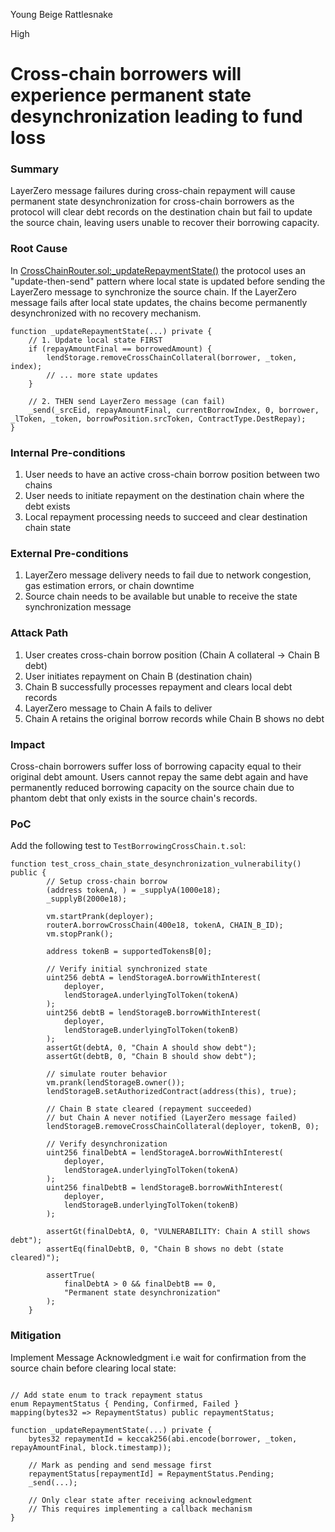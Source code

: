 Young Beige Rattlesnake

High

# Cross-chain borrowers will experience permanent state desynchronization leading to fund loss

### Summary

LayerZero message failures during cross-chain repayment will cause permanent state desynchronization for cross-chain borrowers as the protocol will clear debt records on the destination chain but fail to update the source chain, leaving users unable to recover their borrowing capacity.

### Root Cause

In [CrossChainRouter.sol:_updateRepaymentState()](https://github.com/sherlock-audit/2025-05-lend-audit-contest/blob/main/Lend-V2/src/LayerZero/CrossChainRouter.sol#L518-L541) the protocol uses an "update-then-send" pattern where local state is updated before sending the LayerZero message to synchronize the source chain. If the LayerZero message fails after local state updates, the chains become permanently desynchronized with no recovery mechanism.

```solidity
function _updateRepaymentState(...) private {
    // 1. Update local state FIRST
    if (repayAmountFinal == borrowedAmount) {
        lendStorage.removeCrossChainCollateral(borrower, _token, index);
        // ... more state updates
    }
    
    // 2. THEN send LayerZero message (can fail)
    _send(_srcEid, repayAmountFinal, currentBorrowIndex, 0, borrower, _lToken, _token, borrowPosition.srcToken, ContractType.DestRepay);
}
```

### Internal Pre-conditions

1. User needs to have an active cross-chain borrow position between two chains
2. User needs to initiate repayment on the destination chain where the debt exists
3. Local repayment processing needs to succeed and clear destination chain state

### External Pre-conditions

1. LayerZero message delivery needs to fail due to network congestion, gas estimation errors, or chain downtime
2. Source chain needs to be available but unable to receive the state synchronization message

### Attack Path


1. User creates cross-chain borrow position (Chain A collateral → Chain B debt)
2. User initiates repayment on Chain B (destination chain)
3. Chain B successfully processes repayment and clears local debt records
4. LayerZero message to Chain A fails to deliver
5. Chain A retains the original borrow records while Chain B shows no debt

### Impact

Cross-chain borrowers suffer loss of borrowing capacity equal to their original debt amount. Users cannot repay the same debt again and have permanently reduced borrowing capacity on the source chain due to phantom debt that only exists in the source chain's records.

### PoC

Add the following test to `TestBorrowingCrossChain.t.sol`:
```solidity
function test_cross_chain_state_desynchronization_vulnerability() public {
        // Setup cross-chain borrow
        (address tokenA, ) = _supplyA(1000e18);
        _supplyB(2000e18);

        vm.startPrank(deployer);
        routerA.borrowCrossChain(400e18, tokenA, CHAIN_B_ID);
        vm.stopPrank();

        address tokenB = supportedTokensB[0];

        // Verify initial synchronized state
        uint256 debtA = lendStorageA.borrowWithInterest(
            deployer,
            lendStorageA.underlyingTolToken(tokenA)
        );
        uint256 debtB = lendStorageB.borrowWithInterest(
            deployer,
            lendStorageB.underlyingTolToken(tokenB)
        );
        assertGt(debtA, 0, "Chain A should show debt");
        assertGt(debtB, 0, "Chain B should show debt");

        // simulate router behavior
        vm.prank(lendStorageB.owner());
        lendStorageB.setAuthorizedContract(address(this), true);

        // Chain B state cleared (repayment succeeded)
        // but Chain A never notified (LayerZero message failed)
        lendStorageB.removeCrossChainCollateral(deployer, tokenB, 0);

        // Verify desynchronization
        uint256 finalDebtA = lendStorageA.borrowWithInterest(
            deployer,
            lendStorageA.underlyingTolToken(tokenA)
        );
        uint256 finalDebtB = lendStorageB.borrowWithInterest(
            deployer,
            lendStorageB.underlyingTolToken(tokenB)
        );

        assertGt(finalDebtA, 0, "VULNERABILITY: Chain A still shows debt");
        assertEq(finalDebtB, 0, "Chain B shows no debt (state cleared)");

        assertTrue(
            finalDebtA > 0 && finalDebtB == 0,
            "Permanent state desynchronization"
        );
    }
```

### Mitigation

Implement Message Acknowledgment i.e wait for confirmation from the source chain before clearing local state:
```solidity

// Add state enum to track repayment status
enum RepaymentStatus { Pending, Confirmed, Failed }
mapping(bytes32 => RepaymentStatus) public repaymentStatus;

function _updateRepaymentState(...) private {
    bytes32 repaymentId = keccak256(abi.encode(borrower, _token, repayAmountFinal, block.timestamp));
    
    // Mark as pending and send message first
    repaymentStatus[repaymentId] = RepaymentStatus.Pending;
    _send(...);
    
    // Only clear state after receiving acknowledgment
    // This requires implementing a callback mechanism
}

```